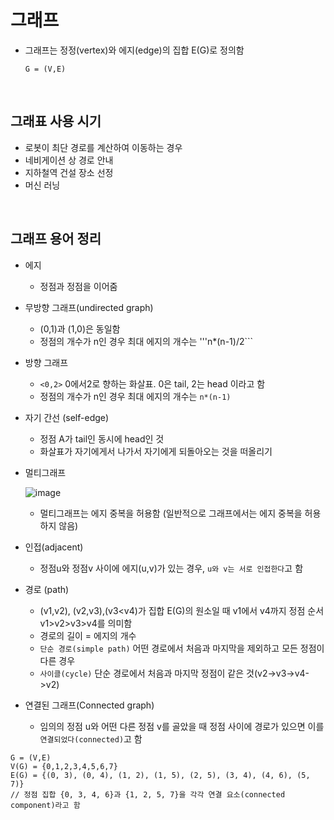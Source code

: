 # 그래프


- 그래프는 정정(vertex)와 에지(edge)의 집합 E(G)로 정의함

  ```G = (V,E)```

<br>

## 그래표 사용 시기

- 로봇이 최단 경로를 계산하여 이동하는 경우
- 네비게이션 상 경로 안내
- 지하철역 건설 장소 선정
- 머신 러닝 

<br>

## 그래프 용어 정리

- 에지
  - 정점과 정점을 이어줌


- 무방향 그래프(undirected graph)
  - (0,1)과 (1,0)은 동일함
  - 정점의 개수가 n인 경우 최대 에지의 개수는 '''n*(n-1)/2``` 


- 방향 그래프
  - ```<0,2>``` 0에서2로 향하는 화살표. 0은 tail, 2는 head 이라고 함 
  - 정점의 개수가 n인 경우 최대 에지의 개수는 ```n*(n-1)```


- 자기 간선 (self-edge)
  - 정점 A가 tail인 동시에 head인 것
  - 화살표가 자기에게서 나가서 자기에게 되돌아오는 것을 떠올리기


- 멀티그래프<br>

  ![image](https://user-images.githubusercontent.com/68424403/188759765-816e4f39-2c56-40e6-86e9-f0538806e3d0.png)
 
  - 멀티그래프는 에지 중복을 허용함 (일반적으로 그래프에서는 에지 중복을 허용하지 않음)


- 인접(adjacent)
  - 정점u와 정점v 사이에 에지(u,v)가 있는 경우, ```u와 v는 서로 인접한다```고 함



- 경로 (path)
  - (v1,v2), (v2,v3),(v3<v4)가 집합 E(G)의 원소일 때 v1에서 v4까지 정점 순서 v1>v2>v3>v4를 의미함
  - 경로의 길이 = 에지의 개수
  - ```단순 경로(simple path)``` 어떤 경로에서 처음과 마지막을 제외하고 모든 정점이 다른 경우
  - ```사이클(cycle)``` 단순 경로에서 처음과 마지막 정점이 같은 것(v2->v3->v4->v2)


- 연결된 그래프(Connected graph)
  - 임의의 정점 u와 어떤 다른 정점 v를 골았을 때 정점 사이에 경로가 있으면 이를 ```연결되었다(connected)```고 함
```
G = (V,E)
V(G) = {0,1,2,3,4,5,6,7}
E(G) = {(0, 3), (0, 4), (1, 2), (1, 5), (2, 5), (3, 4), (4, 6), (5, 7)}
// 정점 집합 {0, 3, 4, 6}과 {1, 2, 5, 7}을 각각 연결 요소(connected component)라고 함
```
